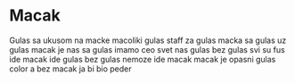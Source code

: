 # Macak
Gulas sa ukusom na macke
macoliki gulas
staff za gulas
macka sa gulas
uz gulas macak je nas
sa gulas imamo ceo svet nas
gulas bez gulas svi su fus
ide macak
ide gulas 
bez gulas nemoze ide macak
macak je opasni gulas
color a
bez macak ja bi bio peder
